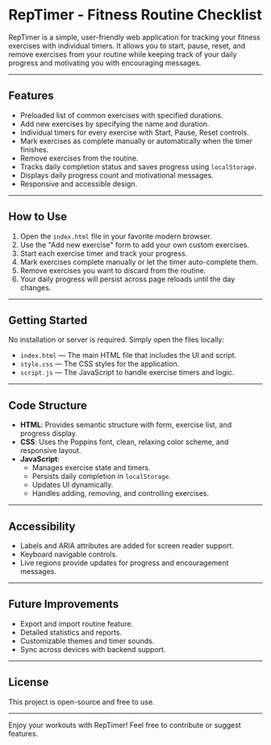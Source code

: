 # RepTimer - Fitness Routine Checklist

RepTimer is a simple, user-friendly web application for tracking your fitness exercises with individual timers. It allows you to start, pause, reset, and remove exercises from your routine while keeping track of your daily progress and motivating you with encouraging messages.

---

## Features

- Preloaded list of common exercises with specified durations.
- Add new exercises by specifying the name and duration.
- Individual timers for every exercise with Start, Pause, Reset controls.
- Mark exercises as complete manually or automatically when the timer finishes.
- Remove exercises from the routine.
- Tracks daily completion status and saves progress using `localStorage`.
- Displays daily progress count and motivational messages.
- Responsive and accessible design.

---

## How to Use

1. Open the `index.html` file in your favorite modern browser.
2. Use the "Add new exercise" form to add your own custom exercises.
3. Start each exercise timer and track your progress.
4. Mark exercises complete manually or let the timer auto-complete them.
5. Remove exercises you want to discard from the routine.
6. Your daily progress will persist across page reloads until the day changes.

---

## Getting Started

No installation or server is required. Simply open the files locally:

- `index.html` — The main HTML file that includes the UI and script.
- `style.css` — The CSS styles for the application.
- `script.js` — The JavaScript to handle exercise timers and logic.

---

## Code Structure

- **HTML**: Provides semantic structure with form, exercise list, and progress display.
- **CSS**: Uses the Poppins font, clean, relaxing color scheme, and responsive layout.
- **JavaScript**:
  - Manages exercise state and timers.
  - Persists daily completion in `localStorage`.
  - Updates UI dynamically.
  - Handles adding, removing, and controlling exercises.

---

## Accessibility

- Labels and ARIA attributes are added for screen reader support.
- Keyboard navigable controls.
- Live regions provide updates for progress and encouragement messages.

---

## Future Improvements

- Export and import routine feature.
- Detailed statistics and reports.
- Customizable themes and timer sounds.
- Sync across devices with backend support.

---

## License

This project is open-source and free to use.

---

Enjoy your workouts with RepTimer! Feel free to contribute or suggest features.


